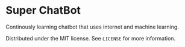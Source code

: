 # Super ChatBot
Continously learning chatbot that uses internet and machine learning.

Distributed under the MIT license. See `LICENSE` for more information.
